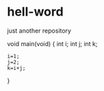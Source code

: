 # hell-word
just another repository

void main(void)
{
    int i;
    int j;
    int k;
    
    i=1;
    j=2;
    k=i+j;
}
